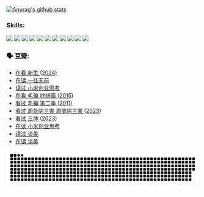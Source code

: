 
[![Anurag's github stats](https://github-readme-stats.vercel.app/api?username=w940853815)](https://github.com/anuraghazra/github-readme-stats)

### Skills:

<code><img height="32" src="https://cdn.jsdelivr.net/npm/simple-icons@v5/icons/python.svg"></code>
<code><img height="32" src="https://cdn.jsdelivr.net/npm/simple-icons@v5/icons/javascript.svg"></code>
<code><img height="32" src="https://cdn.jsdelivr.net/npm/simple-icons@v5/icons/django.svg"></code>
<code><img height="32" src="https://cdn.jsdelivr.net/npm/simple-icons@v5/icons/flask.svg"></code>
<code><img height="32" src="https://cdn.jsdelivr.net/npm/simple-icons@v5/icons/vuetify.svg"></code>
<code><img height="32" src="https://cdn.jsdelivr.net/npm/simple-icons@v5/icons/git.svg"></code>
<code><img height="32" src="https://cdn.jsdelivr.net/npm/simple-icons@v5/icons/docker.svg"></code>
<code><img height="32" src="https://cdn.jsdelivr.net/npm/simple-icons@v5/icons/postgresql.svg"></code>
<code><img height="32" src="https://cdn.jsdelivr.net/npm/simple-icons@v5/icons/elasticsearch.svg"></code>
<code><img height="32" src="https://cdn.jsdelivr.net/npm/simple-icons@v5/icons/macos.svg"></code>
<code><img height="32" src="https://cdn.jsdelivr.net/npm/simple-icons@v5/icons/linux.svg"></code>

### 🗣 豆瓣:

<!-- DOUBAN-ACTIVITIES:START -->
- [在看 新生‎ (2024)](https://www.douban.com/people/136069238/status/4607441062/?_i=15821271)
- [在读 一往无前](https://www.douban.com/people/136069238/status/4590507310/?_i=15821271)
- [读过 小米创业思考](https://www.douban.com/people/136069238/status/4590506983/?_i=15821271)
- [在看 毛骗 终结篇‎ (2015)](https://www.douban.com/people/136069238/status/4581971924/?_i=15821271)
- [看过 毛骗 第二季‎ (2011)](https://www.douban.com/people/136069238/status/4581971810/?_i=15821271)
- [看过 周处除三害 周處除三害‎ (2023)](https://www.douban.com/people/136069238/status/4575646701/?_i=15821271)
- [看过 三体‎ (2023)](https://www.douban.com/people/136069238/status/4574263039/?_i=15821271)
- [在读 小米创业思考](https://www.douban.com/people/136069238/status/4572047905/?_i=15821271)
- [读过 谈美](https://www.douban.com/people/136069238/status/4572047629/?_i=15821271)
- [在读 谈美](https://www.douban.com/people/136069238/status/4560861771/?_i=15821271)
<!-- DOUBAN-ACTIVITIES:END -->


![Snake animation](https://raw.githubusercontent.com/w940853815/w940853815/output/github-contribution-grid-snake.svg)

<!--
**w940853815/w940853815** is a ✨ _special_ ✨ repository because its `README.md` (this file) appears on your GitHub profile.

Here are some ideas to get you started:

- 🔭 I’m currently working on ...
- 🌱 I’m currently learning ...
- 👯 I’m looking to collaborate on ...
- 🤔 I’m looking for help with ...
- 💬 Ask me about ...
- 📫 How to reach me: ...
- 😄 Pronouns: ...
- ⚡ Fun fact: ...
-->
